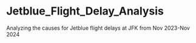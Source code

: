 # Jetblue_Flight_Delay_Analysis
Analyzing the causes for Jetblue flight delays at JFK from Nov 2023-Nov 2024
